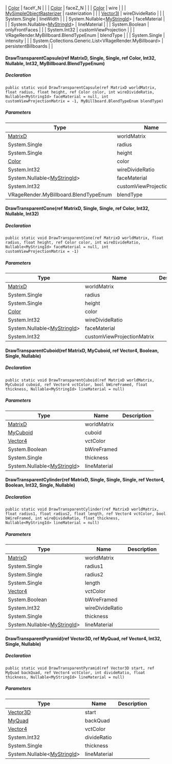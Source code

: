 | [Color](https://keensoftwarehouse.github.io/SpaceEngineersModAPI/api/VRageMath.Color.html) | faceY\_N |     |
| [Color](https://keensoftwarehouse.github.io/SpaceEngineersModAPI/api/VRageMath.Color.html) | faceZ\_N |     |
| [Color](https://keensoftwarehouse.github.io/SpaceEngineersModAPI/api/VRageMath.Color.html) | wire |     |
| [MySimpleObjectRasterizer](https://keensoftwarehouse.github.io/SpaceEngineersModAPI/api/VRage.Game.MySimpleObjectRasterizer.html) | rasterization |     |
| [Vector3I](https://keensoftwarehouse.github.io/SpaceEngineersModAPI/api/VRageMath.Vector3I.html) | wireDivideRatio |     |
| System.Single | lineWidth |     |
| System.Nullable<[MyStringId](https://keensoftwarehouse.github.io/SpaceEngineersModAPI/api/VRage.Utils.MyStringId.html)\> | faceMaterial |     |
| System.Nullable<[MyStringId](https://keensoftwarehouse.github.io/SpaceEngineersModAPI/api/VRage.Utils.MyStringId.html)\> | lineMaterial |     |
| System.Boolean | onlyFrontFaces |     |
| System.Int32 | customViewProjection |     |
| VRageRender.MyBillboard.BlendTypeEnum | blendType |     |
| System.Single | intensity |     |
| System.Collections.Generic.List<VRageRender.MyBillboard\> | persistentBillboards |     |

#### DrawTransparentCapsule(ref MatrixD, Single, Single, ref Color, Int32, Nullable<MyStringId>, Int32, MyBillboard.BlendTypeEnum)

##### Declaration

```
public static void DrawTransparentCapsule(ref MatrixD worldMatrix, float radius, float height, ref Color color, int wireDivideRatio, Nullable<MyStringId> faceMaterial = null, int customViewProjectionMatrix = -1, MyBillboard.BlendTypeEnum blendType)
```

##### Parameters

| Type | Name | Description |
| --- | --- | --- |
| [MatrixD](https://keensoftwarehouse.github.io/SpaceEngineersModAPI/api/VRageMath.MatrixD.html) | worldMatrix |     |
| System.Single | radius |     |
| System.Single | height |     |
| [Color](https://keensoftwarehouse.github.io/SpaceEngineersModAPI/api/VRageMath.Color.html) | color |     |
| System.Int32 | wireDivideRatio |     |
| System.Nullable<[MyStringId](https://keensoftwarehouse.github.io/SpaceEngineersModAPI/api/VRage.Utils.MyStringId.html)\> | faceMaterial |     |
| System.Int32 | customViewProjectionMatrix |     |
| VRageRender.MyBillboard.BlendTypeEnum | blendType |     |

#### DrawTransparentCone(ref MatrixD, Single, Single, ref Color, Int32, Nullable<MyStringId>, Int32)

##### Declaration

```
public static void DrawTransparentCone(ref MatrixD worldMatrix, float radius, float height, ref Color color, int wireDivideRatio, Nullable<MyStringId> faceMaterial = null, int customViewProjectionMatrix = -1)
```

##### Parameters

| Type | Name | Description |
| --- | --- | --- |
| [MatrixD](https://keensoftwarehouse.github.io/SpaceEngineersModAPI/api/VRageMath.MatrixD.html) | worldMatrix |     |
| System.Single | radius |     |
| System.Single | height |     |
| [Color](https://keensoftwarehouse.github.io/SpaceEngineersModAPI/api/VRageMath.Color.html) | color |     |
| System.Int32 | wireDivideRatio |     |
| System.Nullable<[MyStringId](https://keensoftwarehouse.github.io/SpaceEngineersModAPI/api/VRage.Utils.MyStringId.html)\> | faceMaterial |     |
| System.Int32 | customViewProjectionMatrix |     |

#### DrawTransparentCuboid(ref MatrixD, MyCuboid, ref Vector4, Boolean, Single, Nullable<MyStringId>)

##### Declaration

```
public static void DrawTransparentCuboid(ref MatrixD worldMatrix, MyCuboid cuboid, ref Vector4 vctColor, bool bWireFramed, float thickness, Nullable<MyStringId> lineMaterial = null)
```

##### Parameters

| Type | Name | Description |
| --- | --- | --- |
| [MatrixD](https://keensoftwarehouse.github.io/SpaceEngineersModAPI/api/VRageMath.MatrixD.html) | worldMatrix |     |
| [MyCuboid](https://keensoftwarehouse.github.io/SpaceEngineersModAPI/api/VRageMath.MyCuboid.html) | cuboid |     |
| [Vector4](https://keensoftwarehouse.github.io/SpaceEngineersModAPI/api/VRageMath.Vector4.html) | vctColor |     |
| System.Boolean | bWireFramed |     |
| System.Single | thickness |     |
| System.Nullable<[MyStringId](https://keensoftwarehouse.github.io/SpaceEngineersModAPI/api/VRage.Utils.MyStringId.html)\> | lineMaterial |     |

#### DrawTransparentCylinder(ref MatrixD, Single, Single, Single, ref Vector4, Boolean, Int32, Single, Nullable<MyStringId>)

##### Declaration

```
public static void DrawTransparentCylinder(ref MatrixD worldMatrix, float radius1, float radius2, float length, ref Vector4 vctColor, bool bWireFramed, int wireDivideRatio, float thickness, Nullable<MyStringId> lineMaterial = null)
```

##### Parameters

| Type | Name | Description |
| --- | --- | --- |
| [MatrixD](https://keensoftwarehouse.github.io/SpaceEngineersModAPI/api/VRageMath.MatrixD.html) | worldMatrix |     |
| System.Single | radius1 |     |
| System.Single | radius2 |     |
| System.Single | length |     |
| [Vector4](https://keensoftwarehouse.github.io/SpaceEngineersModAPI/api/VRageMath.Vector4.html) | vctColor |     |
| System.Boolean | bWireFramed |     |
| System.Int32 | wireDivideRatio |     |
| System.Single | thickness |     |
| System.Nullable<[MyStringId](https://keensoftwarehouse.github.io/SpaceEngineersModAPI/api/VRage.Utils.MyStringId.html)\> | lineMaterial |     |

#### DrawTransparentPyramid(ref Vector3D, ref MyQuad, ref Vector4, Int32, Single, Nullable<MyStringId>)

##### Declaration

```
public static void DrawTransparentPyramid(ref Vector3D start, ref MyQuad backQuad, ref Vector4 vctColor, int divideRatio, float thickness, Nullable<MyStringId> lineMaterial = null)
```

##### Parameters

| Type | Name | Description |
| --- | --- | --- |
| [Vector3D](https://keensoftwarehouse.github.io/SpaceEngineersModAPI/api/VRageMath.Vector3D.html) | start |     |
| [MyQuad](https://keensoftwarehouse.github.io/SpaceEngineersModAPI/api/VRageMath.MyQuad.html) | backQuad |     |
| [Vector4](https://keensoftwarehouse.github.io/SpaceEngineersModAPI/api/VRageMath.Vector4.html) | vctColor |     |
| System.Int32 | divideRatio |     |
| System.Single | thickness |     |
| System.Nullable<[MyStringId](https://keensoftwarehouse.github.io/SpaceEngineersModAPI/api/VRage.Utils.MyStringId.html)\> | lineMaterial |     |
